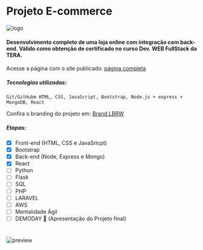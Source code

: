# Projeto E-commerce
![logo](https://i.ibb.co/M1QWvjS/logo-Branca.png) 

#### Desenvolvimento completo de uma loja online com integração com back-end. Válido como obtenção de certificado no curso Dev. WEB **FullStack** da TERA.

Acesse a página com o site publicado: [página completa](https://lucas-belmiro.github.io/Projeto_Tera_Ecomerce/)

##### Tecnologias utilizadas:

``` Git/GitHubm HTML, CSS, JavaScript, Bootstrap, Node.js + express + MongoDB, React ```

Confira o branding do projeto em: [Brand LBRW](https://lucasbelmiro.myportfolio.com/lbrw-loja-de-calcados)

##### Etapas: 

- [x] Front-end (HTML, CSS e JavaSricpt)
- [x] Bootstrap
- [X] Back-end (Node, Express e Mongo)
- [X] React
- [ ] Python
- [ ] Flask
- [ ] SQL
- [ ] PHP
- [ ] LARAVEL
- [ ] AWS
- [ ] Mentalidade Ágil
- [ ] DEMODAY :partying_face: (Apresentação do Projeto final)
# #
![preview](https://i.ibb.co/SQFrBSC/Prancheta-1-copiar-2.jpg)
